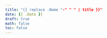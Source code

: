 ```yaml
---
title: "{{ replace .Name "-" " " | title }}"
date: {{ .Date }}
draft: true
math: false 
toc: false
---
```

